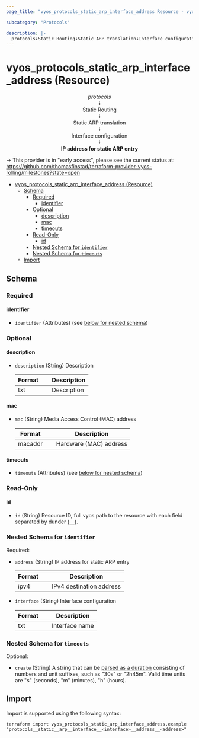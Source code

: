```yaml
---
page_title: "vyos_protocols_static_arp_interface_address Resource - vyos"

subcategory: "Protocols"

description: |-
  protocols⯯Static Routing⯯Static ARP translation⯯Interface configuration⯯IP address for static ARP entry
---
```


# vyos_protocols_static_arp_interface_address (Resource)
<center>

*protocols*  
⯯  
Static Routing  
⯯  
Static ARP translation  
⯯  
Interface configuration  
⯯  
**IP address for static ARP entry**


</center>

-> This provider is in "early access", please see the current status at: https://github.com/thomasfinstad/terraform-provider-vyos-rolling/milestones?state=open

<!--TOC-->

- [vyos_protocols_static_arp_interface_address (Resource)](#vyos_protocols_static_arp_interface_address-resource)
  - [Schema](#schema)
    - [Required](#required)
      - [identifier](#identifier)
    - [Optional](#optional)
      - [description](#description)
      - [mac](#mac)
      - [timeouts](#timeouts)
    - [Read-Only](#read-only)
      - [id](#id)
    - [Nested Schema for `identifier`](#nested-schema-for-identifier)
    - [Nested Schema for `timeouts`](#nested-schema-for-timeouts)
  - [Import](#import)

<!--TOC-->

<!-- schema generated by tfplugindocs -->
## Schema

### Required

#### identifier
- `identifier` (Attributes) (see [below for nested schema](#nestedatt--identifier))

### Optional

#### description
- `description` (String) Description

    |  Format  &emsp;|  Description  |
    |----------|---------------|
    |  txt     &emsp;|  Description  |
#### mac
- `mac` (String) Media Access Control (MAC) address

    |  Format   &emsp;|  Description             |
    |-----------|--------------------------|
    |  macaddr  &emsp;|  Hardware (MAC) address  |
#### timeouts
- `timeouts` (Attributes) (see [below for nested schema](#nestedatt--timeouts))

### Read-Only

#### id
- `id` (String) Resource ID, full vyos path to the resource with each field separated by dunder (`__`).

<a id="nestedatt--identifier"></a>
### Nested Schema for `identifier`

Required:

- `address` (String) IP address for static ARP entry

    |  Format  &emsp;|  Description               |
    |----------|----------------------------|
    |  ipv4    &emsp;|  IPv4 destination address  |
- `interface` (String) Interface configuration

    |  Format  &emsp;|  Description     |
    |----------|------------------|
    |  txt     &emsp;|  Interface name  |


<a id="nestedatt--timeouts"></a>
### Nested Schema for `timeouts`

Optional:

- `create` (String) A string that can be [parsed as a duration](https://pkg.go.dev/time#ParseDuration) consisting of numbers and unit suffixes, such as &#34;30s&#34; or &#34;2h45m&#34;. Valid time units are &#34;s&#34; (seconds), &#34;m&#34; (minutes), &#34;h&#34; (hours).

## Import

Import is supported using the following syntax:

```shell
terraform import vyos_protocols_static_arp_interface_address.example "protocols__static__arp__interface__<interface>__address__<address>"
```
